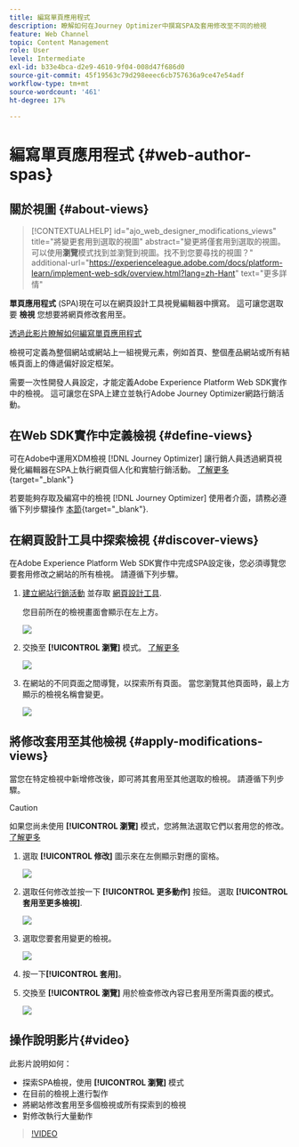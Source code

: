 ```yaml
---
title: 編寫單頁應用程式
description: 瞭解如何在Journey Optimizer中撰寫SPA及套用修改至不同的檢視
feature: Web Channel
topic: Content Management
role: User
level: Intermediate
exl-id: b33e4bca-d2e9-4610-9f04-008d47f686d0
source-git-commit: 45f19563c79d298eeec6cb757636a9ce47e54adf
workflow-type: tm+mt
source-wordcount: '461'
ht-degree: 17%

---
```


# 編寫單頁應用程式 {#web-author-spas}

## 關於視圖 {#about-views}

>[!CONTEXTUALHELP]
>id="ajo_web_designer_modifications_views"
>title="將變更套用到選取的視圖"
>abstract="變更將僅套用到選取的視圖。可以使用&#x200B;**瀏覽**&#x200B;模式找到並瀏覽到視圖。找不到您要尋找的視圖？"
>additional-url="https://experienceleague.adobe.com/docs/platform-learn/implement-web-sdk/overview.html?lang=zh-Hant" text="更多詳情"

**單頁應用程式** (SPA)現在可以在網頁設計工具視覺編輯器中撰寫。 這可讓您選取要 **檢視** 您想要將網頁修改套用至。

[透過此影片瞭解如何編寫單頁應用程式](#video)

檢視可定義為整個網站或網站上一組視覺元素，例如首頁、整個產品網站或所有結帳頁面上的傳遞偏好設定框架。

需要一次性開發人員設定，才能定義Adobe Experience Platform Web SDK實作中的檢視。 這可讓您在SPA上建立並執行Adobe Journey Optimizer網路行銷活動。

## 在Web SDK實作中定義檢視 {#define-views}

可在Adobe中運用XDM檢視 [!DNL Journey Optimizer] 讓行銷人員透過網頁視覺化編輯器在SPA上執行網頁個人化和實驗行銷活動。 [了解更多](https://experienceleague.adobe.com/docs/experience-platform/edge/personalization/ajo/web-spa-implementation.html?lang=zh-Hant){target="_blank"}

若要能夠存取及編寫中的檢視 [!DNL Journey Optimizer] 使用者介面，請務必遵循下列步驟操作 [本節](https://experienceleague.adobe.com/docs/experience-platform/edge/personalization/ajo/web-spa-implementation.html#implement-xdm-views){target="_blank"}.

## 在網頁設計工具中探索檢視 {#discover-views}

在Adobe Experience Platform Web SDK實作中完成SPA設定後，您必須導覽您要套用修改之網站的所有檢視。 請遵循下列步驟。

1. [建立網站行銷活動](create-web.md) 並存取 [網頁設計工具](edit-web-content.md).

   您目前所在的檢視畫面會顯示在左上方。

   ![](assets/web-designer-view-home.png)

1. 交換至 **[!UICONTROL 瀏覽]** 模式。 [了解更多](../web/edit-web-content.md#browse-mode)

   ![](assets/web-designer-view-browse.png)

1. 在網站的不同頁面之間導覽，以探索所有頁面。 當您瀏覽其他頁面時，最上方顯示的檢視名稱會變更。

   ![](assets/web-designer-other-view.png)

## 將修改套用至其他檢視 {#apply-modifications-views}

當您在特定檢視中新增修改後，即可將其套用至其他選取的檢視。 請遵循下列步驟。

>[!CAUTION]
>
>如果您尚未使用 **[!UICONTROL 瀏覽]** 模式，您將無法選取它們以套用您的修改。 [了解更多](#discover-views)

1. 選取 **[!UICONTROL 修改]** 圖示來在左側顯示對應的窗格。

   ![](assets/web-designer-view-modifications-pane.png)

1. 選取任何修改並按一下 **[!UICONTROL 更多動作]** 按鈕。 選取 **[!UICONTROL 套用至更多檢視]**.

   ![](assets/web-designer-modifications-more-actions.png)

1. 選取您要套用變更的檢視。

   ![](assets/web-designer-modifications-apply-to.png)

1. 按一下&#x200B;**[!UICONTROL 套用]**。

1. 交換至 **[!UICONTROL 瀏覽]** 用於檢查修改內容已套用至所需頁面的模式。

   ![](assets/web-designer-modifications-applied-view.png)

## 操作說明影片{#video}

此影片說明如何：

* 探索SPA檢視，使用 **[!UICONTROL 瀏覽]** 模式
* 在目前的檢視上進行製作
* 將網站修改套用至多個檢視或所有探索到的檢視
* 對修改執行大量動作

>[!VIDEO](https://video.tv.adobe.com/v/3424536/?quality=12&learn=on)
